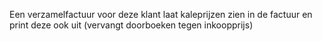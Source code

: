 Een verzamelfactuur voor deze klant laat kaleprijzen zien in de factuur en print deze ook uit (vervangt doorboeken tegen inkoopprijs)